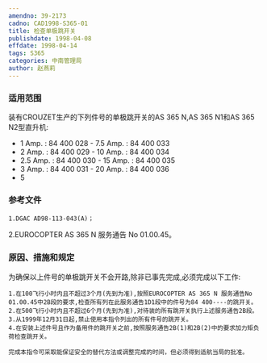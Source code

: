 ```yaml
---
amendno: 39-2173
cadno: CAD1998-S365-01
title: 检查单极跳开关
publishdate: 1998-04-08
effdate: 1998-04-14
tags: S365
categories: 中南管理局
author: 赵燕莉
---
```


### 适用范围 
装有CROUZET生产的下列件号的单极跳开关的AS 365 N,AS 365 N1和AS 365 N2型直升机:
- 1 Amp. : 84 400 028 - 7.5 Amp. : 84 400 033
- 2 Amp. : 84 400 029 - 10 Amp. : 84 400 034
- 2.5 Amp. : 84 400 030 - 15 Amp. : 84 400 035
- 3 Amp. : 84 400 031 - 20 Amp. : 84 400 036
- 5

### 参考文件
    1.DGAC AD98-113-043(A)；
 2.EUROCOPTER AS 365 N 服务通告 No 01.00.45。


### 原因、措施和规定 
为确保以上件号的单极跳开关不会开路,除非已事先完成,必须完成以下工作: 
  
    1.在100飞行小时内且不超过3个月(先到为准),按照EUROCOPTER AS 365 N 服务通告No 01.00.45中2B段的要求,检查所有列在此服务通告1D1段中的件号为84 400----的跳开关。 
    2.在500飞行小时内且不超过6个月(先到为准),对待装的所有跳开关执行上述服务通告2B段。 
    3.从1999年12月31日起,禁止使用本指令列出的所有件号的跳开关。 
    4.在安装上述件号且作为备用件的跳开关之前,按照服务通告2B(1)和2B(2)中的要求加力矩负荷检查跳开关。 

    完成本指令可采取能保证安全的替代方法或调整完成的时间，但必须得到适航当局的批准。
